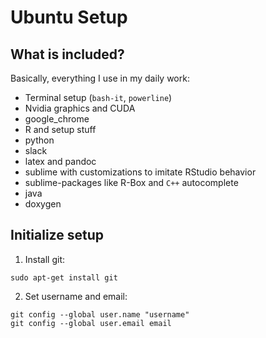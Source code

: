# Ubuntu Setup

## What is included?

Basically, everything I use in my daily work:

- Terminal setup (`bash-it`, `powerline`)
- Nvidia graphics and CUDA
- google_chrome
- R and setup stuff
- python
- slack
- latex and pandoc
- sublime with customizations to imitate RStudio behavior
- sublime-packages like R-Box and `C++` autocomplete
- java
- doxygen

## Initialize setup

1. Install git:

```
sudo apt-get install git
```

2.  Set username and email:

```
git config --global user.name "username"
git config --global user.email email
```
